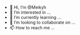 - 👋 Hi, I’m @Meikyh
- 👀 I’m interested in ...
- 🌱 I’m currently learning ...
- 💞️ I’m looking to collaborate on ...
- 📫 How to reach me ...

<!---
Meikyh/Meikyh is a ✨ special ✨ repository because its `README.md` (this file) appears on your GitHub profile.
You can click the Preview link to take a look at your changes.
--->
